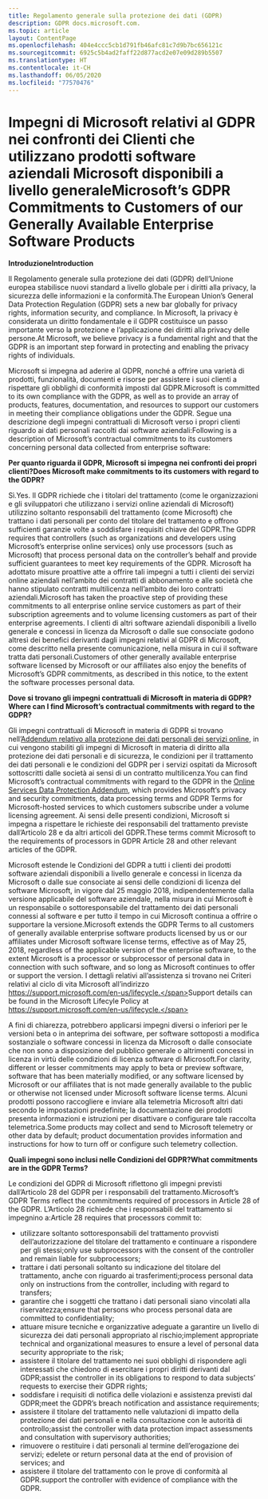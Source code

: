 ```yaml
---
title: Regolamento generale sulla protezione dei dati (GDPR)
description: GDPR docs.microsoft.com.
ms.topic: article
layout: ContentPage
ms.openlocfilehash: 404e4ccc5cb1d791fb46afc81c7d9b7bc656121c
ms.sourcegitcommit: 6925c5b4ad2faff22d877acd2e07e09d289b5507
ms.translationtype: HT
ms.contentlocale: it-CH
ms.lasthandoff: 06/05/2020
ms.locfileid: "77570476"
---
```

# <a name="microsofts-gdpr-commitments-to-customers-of-our-generally-available-enterprise-software-products"></a><span data-ttu-id="01b93-103">Impegni di Microsoft relativi al GDPR nei confronti dei Clienti che utilizzano prodotti software aziendali Microsoft disponibili a livello generale</span><span class="sxs-lookup"><span data-stu-id="01b93-103">Microsoft’s GDPR Commitments to Customers of our Generally Available Enterprise Software Products</span></span>

<span data-ttu-id="01b93-104">**Introduzione**</span><span class="sxs-lookup"><span data-stu-id="01b93-104">**Introduction**</span></span>

<span data-ttu-id="01b93-105">Il Regolamento generale sulla protezione dei dati (GDPR) dell’Unione europea stabilisce nuovi standard a livello globale per i diritti alla privacy, la sicurezza delle informazioni e la conformità.</span><span class="sxs-lookup"><span data-stu-id="01b93-105">The European Union’s General Data Protection Regulation (GDPR) sets a new bar globally for privacy rights, information security, and compliance.</span></span> <span data-ttu-id="01b93-106">In Microsoft, la privacy è considerata un diritto fondamentale e il GDPR costituisce un passo importante verso la protezione e l’applicazione dei diritti alla privacy delle persone.</span><span class="sxs-lookup"><span data-stu-id="01b93-106">At Microsoft, we believe privacy is a fundamental right and that the GDPR is an important step forward in protecting and enabling the privacy rights of individuals.</span></span>     

<span data-ttu-id="01b93-107">Microsoft si impegna ad aderire al GDPR, nonché a offrire una varietà di prodotti, funzionalità, documenti e risorse per assistere i suoi clienti a rispettare gli obblighi di conformità imposti dal GDPR.</span><span class="sxs-lookup"><span data-stu-id="01b93-107">Microsoft is committed to its own compliance with the GDPR, as well as to provide an array of products, features, documentation, and resources to support our customers in meeting their compliance obligations under the GDPR.</span></span> <span data-ttu-id="01b93-108">Segue una descrizione degli impegni contrattuali di Microsoft verso i propri clienti riguardo ai dati personali raccolti dai software aziendali:</span><span class="sxs-lookup"><span data-stu-id="01b93-108">Following is a description of Microsoft’s contractual commitments to its customers concerning personal data collected from enterprise software:</span></span>

<span data-ttu-id="01b93-109">**Per quanto riguarda il GDPR, Microsoft si impegna nei confronti dei propri clienti?**</span><span class="sxs-lookup"><span data-stu-id="01b93-109">**Does Microsoft make commitments to its customers with regard to the GDPR?**</span></span>

<span data-ttu-id="01b93-110">Sì.</span><span class="sxs-lookup"><span data-stu-id="01b93-110">Yes.</span></span> <span data-ttu-id="01b93-111">Il GDPR richiede che i titolari del trattamento (come le organizzazioni e gli sviluppatori che utilizzano i servizi online aziendali di Microsoft) utilizzino soltanto responsabili del trattamento (come Microsoft) che trattano i dati personali per conto del titolare del trattamento e offrono sufficienti garanzie volte a soddisfare i requisiti chiave del GDPR.</span><span class="sxs-lookup"><span data-stu-id="01b93-111">The GDPR requires that controllers (such as organizations and developers using Microsoft’s enterprise online services) only use processors (such as Microsoft) that process personal data on the controller’s behalf and provide sufficient guarantees to meet key requirements of the GDPR.</span></span> <span data-ttu-id="01b93-112">Microsoft ha adottato misure proattive atte a offrire tali impegni a tutti i clienti dei servizi online aziendali nell’ambito dei contratti di abbonamento e alle società che hanno stipulato contratti multilicenza nell’ambito dei loro contratti aziendali.</span><span class="sxs-lookup"><span data-stu-id="01b93-112">Microsoft has taken the proactive step of providing these commitments to all enterprise online service customers as part of their subscription agreements and to volume licensing customers as part of their enterprise agreements.</span></span> <span data-ttu-id="01b93-113">I clienti di altri software aziendali disponibili a livello generale e concessi in licenza da Microsoft o dalle sue consociate godono altresì dei benefici derivanti dagli impegni relativi al GDPR di Microsoft, come descritto nella presente comunicazione, nella misura in cui il software tratta dati personali.</span><span class="sxs-lookup"><span data-stu-id="01b93-113">Customers of other generally available enterprise software licensed by Microsoft or our affiliates also enjoy the benefits of Microsoft’s GDPR commitments, as described in this notice, to the extent the software processes personal data.</span></span>

<span data-ttu-id="01b93-114">**Dove si trovano gli impegni contrattuali di Microsoft in materia di GDPR?**</span><span class="sxs-lookup"><span data-stu-id="01b93-114">**Where can I find Microsoft’s contractual commitments with regard to the GDPR?**</span></span>

<span data-ttu-id="01b93-115">Gli impegni contrattuali di Microsoft in materia di GDPR si trovano nell’[Addendum relativo alla protezione dei dati personali dei servizi online](https://www.microsoftvolumelicensing.com/DocumentSearch.aspx?Mode=2&Keyword=DPA), in cui vengono stabiliti gli impegni di Microsoft in materia di diritto alla protezione dei dati personali e di sicurezza, le condizioni per il trattamento dei dati personali e le condizioni del GDPR per i servizi ospitati da Microsoft sottoscritti dalle società ai sensi di un contratto multilicenza.</span><span class="sxs-lookup"><span data-stu-id="01b93-115">You can find Microsoft’s contractual commitments with regard to the GDPR in the [Online Services Data Protection Addendum](https://www.microsoftvolumelicensing.com/DocumentSearch.aspx?Mode=2&Keyword=DPA), which provides Microsoft’s privacy and security commitments, data processing terms and GDPR Terms for Microsoft-hosted services to which customers subscribe under a volume licensing agreement.</span></span> <span data-ttu-id="01b93-116">Ai sensi delle presenti condizioni, Microsoft si impegna a rispettare le richieste dei responsabili del trattamento previste dall’Articolo 28 e da altri articoli del GDPR.</span><span class="sxs-lookup"><span data-stu-id="01b93-116">These terms commit Microsoft to the requirements of processors in GDPR Article 28 and other relevant articles of the GDPR.</span></span> 

<span data-ttu-id="01b93-117">Microsoft estende le Condizioni del GDPR a tutti i clienti dei prodotti software aziendali disponibili a livello generale e concessi in licenza da Microsoft o dalle sue consociate ai sensi delle condizioni di licenza del software Microsoft, in vigore dal 25 maggio 2018, indipendentemente dalla versione applicabile del software aziendale, nella misura in cui Microsoft è un responsabile o sottoresponsabile del trattamento dei dati personali connessi al software e per tutto il tempo in cui Microsoft continua a offrire o supportare la versione.</span><span class="sxs-lookup"><span data-stu-id="01b93-117">Microsoft extends the GDPR Terms to all customers of generally available enterprise software products licensed by us or our affiliates under Microsoft software license terms, effective as of May 25, 2018, regardless of the applicable version of the enterprise software, to the extent Microsoft is a processor or subprocessor of personal data in connection with such software, and so long as Microsoft continues to offer or support the version.</span></span> <span data-ttu-id="01b93-118">I dettagli relativi all’assistenza si trovano nei Criteri relativi al ciclo di vita Microsoft all’indirizzo https://support.microsoft.com/en-us/lifecycle.</span><span class="sxs-lookup"><span data-stu-id="01b93-118">Support details can be found in the Microsoft Lifecyle Policy at https://support.microsoft.com/en-us/lifecycle.</span></span>

<span data-ttu-id="01b93-119">A fini di chiarezza, potrebbero applicarsi impegni diversi o inferiori per le versioni beta o in anteprima dei software, per software sottoposti a modifica sostanziale o software concessi in licenza da Microsoft o dalle consociate che non sono a disposizione del pubblico generale o altrimenti concessi in licenza in virtù delle condizioni di licenza software di Microsoft.</span><span class="sxs-lookup"><span data-stu-id="01b93-119">For clarity, different or lesser commitments may apply to beta or preview software, software that has been materially modified, or any software licensed by Microsoft or our affiliates that is not made generally available to the public or otherwise not licensed under Microsoft software license terms.</span></span> <span data-ttu-id="01b93-120">Alcuni prodotti possono raccogliere e inviare alla telemetria Microsoft altri dati secondo le impostazioni predefinite; la documentazione dei prodotti presenta informazioni e istruzioni per disattivare o configurare tale raccolta telemetrica.</span><span class="sxs-lookup"><span data-stu-id="01b93-120">Some products may collect and send to Microsoft telemetry or other data by default; product documentation provides information and instructions for how to turn off or configure such telemetry collection.</span></span>

<span data-ttu-id="01b93-121">**Quali impegni sono inclusi nelle Condizioni del GDPR?**</span><span class="sxs-lookup"><span data-stu-id="01b93-121">**What commitments are in the GDPR Terms?**</span></span>

<span data-ttu-id="01b93-122">Le condizioni del GDPR di Microsoft riflettono gli impegni previsti dall’Articolo 28 del GDPR per i responsabili del trattamento.</span><span class="sxs-lookup"><span data-stu-id="01b93-122">Microsoft’s GDPR Terms reflect the commitments required of processors in Article 28 of the GDPR.</span></span>  <span data-ttu-id="01b93-123">L’Articolo 28 richiede che i responsabili del trattamento si impegnino a:</span><span class="sxs-lookup"><span data-stu-id="01b93-123">Article 28 requires that processors commit to:</span></span>

-   <span data-ttu-id="01b93-124">utilizzare soltanto sottoresponsabili del trattamento provvisti dell’autorizzazione del titolare del trattamento e continuare a rispondere per gli stessi;</span><span class="sxs-lookup"><span data-stu-id="01b93-124">only use subprocessors with the consent of the controller and remain liable for subprocessors;</span></span>
-   <span data-ttu-id="01b93-125">trattare i dati personali soltanto su indicazione del titolare del trattamento, anche con riguardo ai trasferimenti;</span><span class="sxs-lookup"><span data-stu-id="01b93-125">process personal data only on instructions from the controller, including with regard to transfers;</span></span>
-   <span data-ttu-id="01b93-126">garantire che i soggetti che trattano i dati personali siano vincolati alla riservatezza;</span><span class="sxs-lookup"><span data-stu-id="01b93-126">ensure that persons who process personal data are committed to confidentiality;</span></span>
-   <span data-ttu-id="01b93-127">attuare misure tecniche e organizzative adeguate a garantire un livello di sicurezza dei dati personali appropriato al rischio;</span><span class="sxs-lookup"><span data-stu-id="01b93-127">implement appropriate technical and organizational measures to ensure a level of personal data security appropriate to the risk;</span></span>
-   <span data-ttu-id="01b93-128">assistere il titolare del trattamento nei suoi obblighi di rispondere agli interessati che chiedono di esercitare i propri diritti derivanti dal GDPR;</span><span class="sxs-lookup"><span data-stu-id="01b93-128">assist the controller in its obligations to respond to data subjects’ requests to exercise their GDPR rights;</span></span>
-   <span data-ttu-id="01b93-129">soddisfare i requisiti di notifica delle violazioni e assistenza previsti dal GDPR;</span><span class="sxs-lookup"><span data-stu-id="01b93-129">meet the GDPR’s breach notification and assistance requirements;</span></span>
-   <span data-ttu-id="01b93-130">assistere il titolare del trattamento nelle valutazioni di impatto della protezione dei dati personali e nella consultazione con le autorità di controllo;</span><span class="sxs-lookup"><span data-stu-id="01b93-130">assist the controller with data protection impact assessments and consultation with supervisory authorities;</span></span> 
-   <span data-ttu-id="01b93-131">rimuovere o restituire i dati personali al termine dell’erogazione dei servizi; e</span><span class="sxs-lookup"><span data-stu-id="01b93-131">delete or return personal data at the end of provision of services; and</span></span>
-   <span data-ttu-id="01b93-132">assistere il titolare del trattamento con le prove di conformità al GDPR.</span><span class="sxs-lookup"><span data-stu-id="01b93-132">support the controller with evidence of compliance with the GDPR.</span></span>

